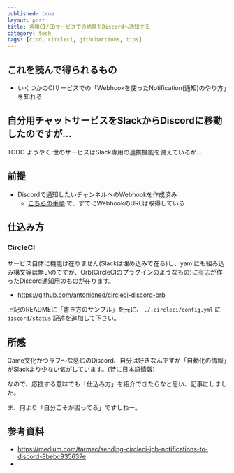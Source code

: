 ```yaml
---
published: true
layout: post
title: 各種CI/CDサービスでの結果をDiscordへ通知する
category: tech
tags: [cicd, circleci, githubactions, tips]
---
```


## これを読んで得られるもの

- いくつかのCIサービスでの「Webhookを使ったNotification(通知)のやり方」を知れる

## 自分用チャットサービスをSlackからDiscordに移動したのですが…

TODO ようやく:世のサービスはSlack専用の連携機能を備えているが…

## 前提

- Discordで通知したいチャンネルへのWebhookを作成済み
  - [こちらの手順](https://support.discord.com/hc/ja/articles/228383668) で、すでにWebhookのURLは取得している

## 仕込み方

### CircleCI

サービス自体に機能は在りません(Slackは埋め込みで在る)し、yamlにも組み込み構文等は無いのですが、Orb(CircleCIのプラグインのようなもの)に有志が作ったDiscord通知用のものが在ります。

- https://github.com/antonioned/circleci-discord-orb

上記のREADMEに「書き方のサンプル」を元に、 `./.circleci/config.yml` に `discord/status` 記述を追加して下さい。

## 所感

Game文化かつラフ〜な感じのDiscord、自分は好きなんですが「自動化の情報」がSlackより少ない気がしています。(特に日本語情報)

なので、応援する意味でも「仕込み方」を紹介できたらなと思い、記事にしました。

ま、何より「自分こそが困ってる」ですしねー。

## 参考資料

- https://medium.com/tarmac/sending-circleci-job-notifications-to-discord-8bebc935637e
- 

